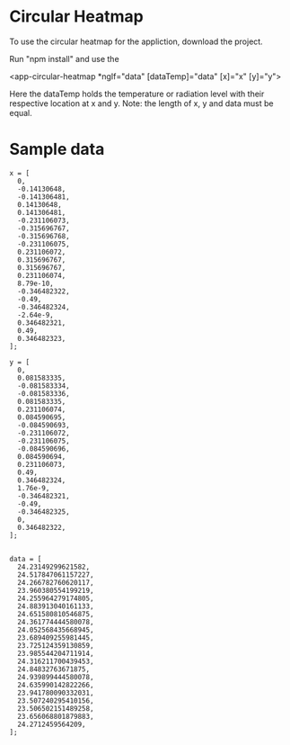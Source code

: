 # Circular Heatmap

To use the circular heatmap for the appliction, download the project. 

Run "npm install" and use the

<app-circular-heatmap *ngIf="data" [dataTemp]="data" [x]="x" [y]="y"></app-circular-heatmap>

Here the dataTemp holds the temperature or radiation level with their respective location at x and y. Note: the length of x, y and data must be equal.

# Sample data
    
    x = [
      0,
      -0.14130648,
      -0.141306481,
      0.14130648,
      0.141306481,
      -0.231106073,
      -0.315696767,
      -0.315696768,
      -0.231106075,
      0.231106072,
      0.315696767,
      0.315696767,
      0.231106074,
      8.79e-10,
      -0.346482322,
      -0.49,
      -0.346482324,
      -2.64e-9,
      0.346482321,
      0.49,
      0.346482323,
    ];
    
    y = [
      0,
      0.081583335,
      -0.081583334,
      -0.081583336,
      0.081583335,
      0.231106074,
      0.084590695,
      -0.084590693,
      -0.231106072,
      -0.231106075,
      -0.084590696,
      0.084590694,
      0.231106073,
      0.49,
      0.346482324,
      1.76e-9,
      -0.346482321,
      -0.49,
      -0.346482325,
      0,
      0.346482322,
    ];
    
    
    data = [
      24.23149299621582,
      24.517847061157227,
      24.266782760620117,
      23.960380554199219,
      24.255964279174805,
      24.883913040161133,
      24.651580810546875,
      24.361774444580078,
      24.052568435668945,
      23.689409255981445,
      23.725124359130859,
      23.985544204711914,
      24.316211700439453,
      24.84832763671875,
      24.939899444580078,
      24.635990142822266,
      23.941780090332031,
      23.507240295410156,
      23.506502151489258,
      23.656068801879883,
      24.2712459564209,
    ];
